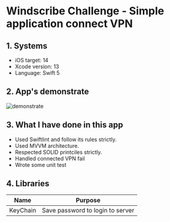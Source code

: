 # Windscribe Challenge - Simple application connect VPN

## 1. Systems
- iOS target: 14
- Xcode version: 13
- Language: Swift 5

## 2. App's demonstrate
![demonstrate](https://user-images.githubusercontent.com/81760710/134883252-c03d763b-92b8-46db-b9d3-bc990f73f06d.gif)

## 3. What I have done in this app

* Used Swiftlint and follow its rules strictly.
* Used MVVM architecture.
* Respected SOLID printciles strictly.
* Handled connected VPN fail
* Wrote some unit test

## 4. Libraries
| Name | Purpose |
| ------------- |-------------|
| KeyChain | Save password to login to server |
